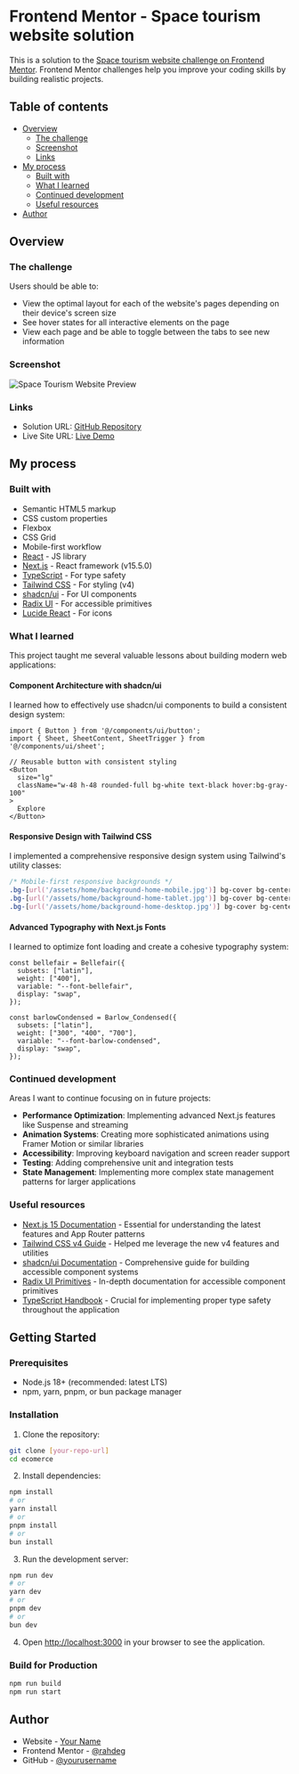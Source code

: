 # Frontend Mentor - Space tourism website solution

This is a solution to the [Space tourism website challenge on Frontend Mentor](https://www.frontendmentor.io/challenges/space-tourism-multipage-website-gRWj1URZ3). Frontend Mentor challenges help you improve your coding skills by building realistic projects.

## Table of contents

- [Overview](#overview)
  - [The challenge](#the-challenge)
  - [Screenshot](#screenshot)
  - [Links](#links)
- [My process](#my-process)
  - [Built with](#built-with)
  - [What I learned](#what-i-learned)
  - [Continued development](#continued-development)
  - [Useful resources](#useful-resources)
- [Author](#author)

## Overview

### The challenge

Users should be able to:

- View the optimal layout for each of the website's pages depending on their device's screen size
- See hover states for all interactive elements on the page
- View each page and be able to toggle between the tabs to see new information

### Screenshot

![Space Tourism Website Preview](./preview.jpg)

### Links

- Solution URL: [GitHub Repository](https://github.com/Rahdeg/altspace)
- Live Site URL: [Live Demo](https://altspace-nine.vercel.app/)

## My process

### Built with

- Semantic HTML5 markup
- CSS custom properties
- Flexbox
- CSS Grid
- Mobile-first workflow
- [React](https://reactjs.org/) - JS library
- [Next.js](https://nextjs.org/) - React framework (v15.5.0)
- [TypeScript](https://www.typescriptlang.org/) - For type safety
- [Tailwind CSS](https://tailwindcss.com/) - For styling (v4)
- [shadcn/ui](https://ui.shadcn.com/) - For UI components
- [Radix UI](https://www.radix-ui.com/) - For accessible primitives
- [Lucide React](https://lucide.dev/) - For icons

### What I learned

This project taught me several valuable lessons about building modern web applications:

#### Component Architecture with shadcn/ui
I learned how to effectively use shadcn/ui components to build a consistent design system:

```tsx
import { Button } from '@/components/ui/button';
import { Sheet, SheetContent, SheetTrigger } from '@/components/ui/sheet';

// Reusable button with consistent styling
<Button
  size="lg"
  className="w-48 h-48 rounded-full bg-white text-black hover:bg-gray-100"
>
  Explore
</Button>
```

#### Responsive Design with Tailwind CSS
I implemented a comprehensive responsive design system using Tailwind's utility classes:

```css
/* Mobile-first responsive backgrounds */
.bg-[url('/assets/home/background-home-mobile.jpg')] bg-cover bg-center bg-no-repeat md:hidden
.bg-[url('/assets/home/background-home-tablet.jpg')] bg-cover bg-center bg-no-repeat hidden md:block lg:hidden
.bg-[url('/assets/home/background-home-desktop.jpg')] bg-cover bg-center bg-no-repeat hidden lg:block
```

#### Advanced Typography with Next.js Fonts
I learned to optimize font loading and create a cohesive typography system:

```tsx
const bellefair = Bellefair({
  subsets: ["latin"],
  weight: ["400"],
  variable: "--font-bellefair",
  display: "swap",
});

const barlowCondensed = Barlow_Condensed({
  subsets: ["latin"], 
  weight: ["300", "400", "700"],
  variable: "--font-barlow-condensed",
  display: "swap",
});
```

### Continued development

Areas I want to continue focusing on in future projects:

- **Performance Optimization**: Implementing advanced Next.js features like Suspense and streaming
- **Animation Systems**: Creating more sophisticated animations using Framer Motion or similar libraries
- **Accessibility**: Improving keyboard navigation and screen reader support
- **Testing**: Adding comprehensive unit and integration tests
- **State Management**: Implementing more complex state management patterns for larger applications

### Useful resources

- [Next.js 15 Documentation](https://nextjs.org/docs) - Essential for understanding the latest features and App Router patterns
- [Tailwind CSS v4 Guide](https://tailwindcss.com/) - Helped me leverage the new v4 features and utilities
- [shadcn/ui Documentation](https://ui.shadcn.com/) - Comprehensive guide for building accessible component systems
- [Radix UI Primitives](https://www.radix-ui.com/primitives) - In-depth documentation for accessible component primitives
- [TypeScript Handbook](https://www.typescriptlang.org/docs/) - Crucial for implementing proper type safety throughout the application

## Getting Started

### Prerequisites

- Node.js 18+ (recommended: latest LTS)
- npm, yarn, pnpm, or bun package manager

### Installation

1. Clone the repository:
```bash
git clone [your-repo-url]
cd ecomerce
```

2. Install dependencies:
```bash
npm install
# or
yarn install
# or
pnpm install
# or
bun install
```

3. Run the development server:
```bash
npm run dev
# or
yarn dev
# or
pnpm dev
# or
bun dev
```

4. Open [http://localhost:3000](http://localhost:3000) in your browser to see the application.

### Build for Production

```bash
npm run build
npm run start
```

## Author

- Website - [Your Name](https://raheem-dev.vercel.app/)
- Frontend Mentor - [@rahdeg](https://www.frontendmentor.io/profile/rahdeg)
- GitHub - [@yourusername](https://github.com/Rahdeg)
